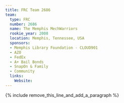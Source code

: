 ```yaml
---
title: FRC Team 2686
team:
  type: FRC
  number: 2686
  name: The Memphis MechWarriors
  rookie_year: 2008
  location: Memphis, Tennessee, USA
  sponsors:
  - Memphis Library Foundation - CLOUD901
  - AZO
  - FedEx
  - A+ Bail Bonds
  - SnapOn & Family
  - Community
  links:
    Website:
---
```


{% include remove_this_line_and_add_a_paragraph %}